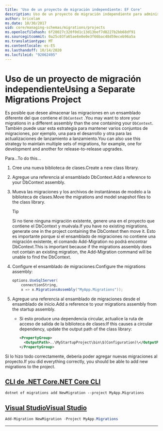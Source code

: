 ```yaml
---
title: 'Uso de un proyecto de migración independiente: EF Core'
description: Uso de un proyecto de migración independiente para administrar esquemas de base de datos con Entity Framework Core
author: bricelam
ms.date: 10/30/2017
uid: core/managing-schemas/migrations/projects
ms.openlocfilehash: 6f28027c320f0d1c13d13bef7d8227b2bb68df91
ms.sourcegitcommit: 0a25c03fa65ae6e0e0e3f66bac48d59eceb96a5a
ms.translationtype: MT
ms.contentlocale: es-ES
ms.lasthandoff: 10/14/2020
ms.locfileid: "92062495"
---
```

# <a name="using-a-separate-migrations-project"></a><span data-ttu-id="1f254-103">Uso de un proyecto de migración independiente</span><span class="sxs-lookup"><span data-stu-id="1f254-103">Using a Separate Migrations Project</span></span>

<span data-ttu-id="1f254-104">Es posible que desee almacenar las migraciones en un ensamblado diferente del que contiene el `DbContext` .</span><span class="sxs-lookup"><span data-stu-id="1f254-104">You may want to store your migrations in a different assembly than the one containing your `DbContext`.</span></span> <span data-ttu-id="1f254-105">También puede usar esta estrategia para mantener varios conjuntos de migraciones, por ejemplo, una para el desarrollo y otra para las actualizaciones de lanzamiento a lanzamiento.</span><span class="sxs-lookup"><span data-stu-id="1f254-105">You can also use this strategy to maintain multiple sets of migrations, for example, one for development and another for release-to-release upgrades.</span></span>

<span data-ttu-id="1f254-106">Para...</span><span class="sxs-lookup"><span data-stu-id="1f254-106">To do this...</span></span>

1. <span data-ttu-id="1f254-107">Cree una nueva biblioteca de clases.</span><span class="sxs-lookup"><span data-stu-id="1f254-107">Create a new class library.</span></span>

2. <span data-ttu-id="1f254-108">Agregue una referencia al ensamblado DbContext.</span><span class="sxs-lookup"><span data-stu-id="1f254-108">Add a reference to your DbContext assembly.</span></span>

3. <span data-ttu-id="1f254-109">Mueva las migraciones y los archivos de instantáneas de modelo a la biblioteca de clases.</span><span class="sxs-lookup"><span data-stu-id="1f254-109">Move the migrations and model snapshot files to the class library.</span></span>
   > [!TIP]
   > <span data-ttu-id="1f254-110">Si no tiene ninguna migración existente, genere una en el proyecto que contiene el DbContext y muévala.</span><span class="sxs-lookup"><span data-stu-id="1f254-110">If you have no existing migrations, generate one in the project containing the DbContext then move it.</span></span>
   > <span data-ttu-id="1f254-111">Esto es importante porque si el ensamblado de migraciones no contiene una migración existente, el comando Add-Migration no podrá encontrar DbContext.</span><span class="sxs-lookup"><span data-stu-id="1f254-111">This is important because if the migrations assembly does not contain an existing migration, the Add-Migration command will be unable to find the DbContext.</span></span>

4. <span data-ttu-id="1f254-112">Configure el ensamblado de migraciones:</span><span class="sxs-lookup"><span data-stu-id="1f254-112">Configure the migrations assembly:</span></span>

   ```csharp
   options.UseSqlServer(
       connectionString,
       x => x.MigrationsAssembly("MyApp.Migrations"));
   ```

5. <span data-ttu-id="1f254-113">Agregue una referencia al ensamblado de migraciones desde el ensamblado de inicio.</span><span class="sxs-lookup"><span data-stu-id="1f254-113">Add a reference to your migrations assembly from the startup assembly.</span></span>
   * <span data-ttu-id="1f254-114">Si esto produce una dependencia circular, actualice la ruta de acceso de salida de la biblioteca de clases:</span><span class="sxs-lookup"><span data-stu-id="1f254-114">If this causes a circular dependency, update the output path of the class library:</span></span>

     ```xml
     <PropertyGroup>
       <OutputPath>..\MyStartupProject\bin\$(Configuration)\</OutputPath>
     </PropertyGroup>
     ```

<span data-ttu-id="1f254-115">Si lo hizo todo correctamente, debería poder agregar nuevas migraciones al proyecto.</span><span class="sxs-lookup"><span data-stu-id="1f254-115">If you did everything correctly, you should be able to add new migrations to the project.</span></span>

## <a name="net-core-cli"></a>[<span data-ttu-id="1f254-116">CLI de .NET Core</span><span class="sxs-lookup"><span data-stu-id="1f254-116">.NET Core CLI</span></span>](#tab/dotnet-core-cli)

```dotnetcli
dotnet ef migrations add NewMigration --project MyApp.Migrations
```

## <a name="visual-studio"></a>[<span data-ttu-id="1f254-117">Visual Studio</span><span class="sxs-lookup"><span data-stu-id="1f254-117">Visual Studio</span></span>](#tab/vs)

```powershell
Add-Migration NewMigration -Project MyApp.Migrations
```

***
